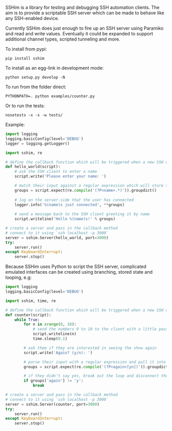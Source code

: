 SSHim is a library for testing and debugging SSH automation clients. The aim is to provide a scriptable SSH server which can be made to behave like any SSH-enabled device.

Currently SSHim does just enough to fire up an SSH server using Paramiko and read and write values. Eventually it could be expanded to support additional channel types, scripted tunneling and more.

To install from pypi:

```
pip install sshim
```

To install as an egg-link in development mode:

```
python setup.py develop -N
```

To run from the folder direct:

```
PYTHONPATH=. python examples/counter.py
```

Or to run the tests:

```
nosetests -x -s -w tests/
```

Example:

```python
import logging
logging.basicConfig(level='DEBUG')
logger = logging.getLogger()

import sshim, re

# define the callback function which will be triggered when a new SSH connection is made:
def hello_world(script):
    # ask the SSH client to enter a name
    script.write('Please enter your name: ')

    # match their input against a regular expression which will store the name in a capturing group called name
    groups = script.expect(re.compile('(?P<name>.*)')).groupdict()
    
    # log on the server-side that the user has connected
    logger.info('%(name)s just connected', **groups)
    
    # send a message back to the SSH client greeting it by name
    script.writeline('Hello %(name)s!' % groups)

# create a server and pass in the callback method
# connect to it using `ssh localhost -p 3000`
server = sshim.Server(hello_world, port=3000)
try:
    server.run()
except KeyboardInterrupt:
    server.stop()
```

Because SSHim uses Python to script the SSH server, complicated emulated interfaces can be created using branching, stored state and looping, e.g:

```python
import logging
logging.basicConfig(level='DEBUG')

import sshim, time, re

# define the callback function which will be triggered when a new SSH connection is made:
def counter(script):
    while True:
        for n in xrange(0, 10):
            # send the numbers 0 to 10 to the client with a little pause between each one for dramatic effect:
            script.writeline(n)
            time.sleep(0.1)

        # ask them if they are interested in seeing the show again
        script.write('Again? (y/n): ')

        # parse their input with a regular expression and pull it into a named group
        groups = script.expect(re.compile('(?P<again>[yn])')).groupdict()

        # if they didn't say yes, break out the loop and disconnect them
        if groups['again'] != 'y':
            break

# create a server and pass in the callback method
# connect to it using `ssh localhost -p 3000`
server = sshim.Server(counter, port=3000)
try:
    server.run()
except KeyboardInterrupt:
    server.stop()
```